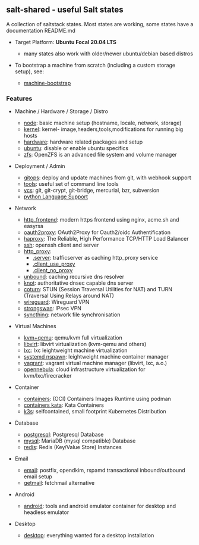 ## salt-shared - useful Salt states

A collection of saltstack states. Most states are working,
some states have a documentation README.md

* Target Platform: **Ubuntu Focal 20.04 LTS**
    * many states also work with older/newer ubuntu/debian based distros

* To bootstrap a machine from scratch (including a custom storage setup), see:
    * [machine-bootstrap](https://github.com/wuxxin/machine-bootstrap)

### Features

* Machine / Hardware / Storage / Distro
    * [node](node): basic machine setup (hostname, locale, network, storage)
    * [kernel](kernel): kernel- image,headers,tools,modifications for running big hosts
    * [hardware](hardware): hardware related packages and setup
    * [ubuntu](ubuntu): disable or enable ubuntu specifics
    * [zfs](zfs): OpenZFS is an advanced file system and volume manager

* Deployment / Admin
    * [gitops](gitops): deploy and update machines from git, with webhook support
    * [tools](tools): useful set of command line tools
    * [vcs](vcs): git, git-crypt, git-bridge, mercurial, bzr, subversion
    * [python Language Support](python)

* Network
    * [http_frontend](http_frontend): modern https frontend using nginx, acme.sh and easyrsa
    * [oauth2proxy](oauth2proxy): OAuth2Proxy for Oauth2/oidc Authentification
    * [haproxy](haproxy): The Reliable, High Performance TCP/HTTP Load Balancer
    * [ssh](ssh): openssh client and server
    * [http_proxy](http_proxy):
        * [.server](http_proxy/server.sls): trafficserver as caching http_proxy service
        * [.client_use_proxy](http_proxy/client_use_proxy.sls)
        * [.client_no_proxy](http_proxy/client_no_proxy.sls)
    * [unbound](unbound): caching recursive dns resolver
    * [knot](knot): authoritative dnsec capable dns server
    * [coturn](coturn): STUN (Session Traversal Utilities for NAT) and TURN (Traversal Using Relays around NAT)
    * [wireguard](wireguard): Wireguard VPN
    * [strongswan](strongswan): IPsec VPN
    * [syncthing](syncthing): network file synchronisation

* Virtual Machines
    * [kvm+qemu](kernel/kvm): qemu/kvm full virtualization
    * [libvirt](libvirt): libvirt virtualization (kvm-qemu and others)
    * [lxc](kernel/lxc): lxc leightweight machine virtualization
    * [systemd nspawn](systemd/nspawn): leightweight machine container manager
    * [vagrant](vagrant): vagrant virtual machine manager (libvirt, lxc, a.o.)
    * [opennebula](opennebula): cloud infrastructure virtualization for kvm/lxc/firecracker

* Container
    * [containers](containers): (OCI) Containers Images Runtime using podman
    * [containers kata](containers/kata): Kata Containers
    * [k3s](k3s): selfcontained, small footprint Kubernetes Distribution

* Database
    * [postgresql](postgresql): Postgresql Database
    * [mysql](mysql): MariaDB (mysql compatible) Database
    * [redis](redis): Redis (Key/Value Store) Instances

* Email
    * [email](email): postfix, opendkim, rspamd transactional inbound/outbound email setup
    * [getmail](getmail): fetchmail alternative

* Android
    * [android](android): tools and android emulator container for desktop and headless emulator

* Desktop
    * [desktop](desktop): everything wanted for a desktop installation
